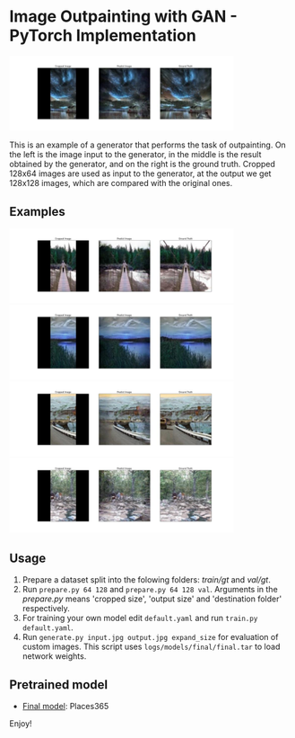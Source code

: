 # Image Outpainting with GAN - PyTorch Implementation

<img src="pics/img1.jpeg" alt="Idea" width="400"/>

This is an example of a generator that performs the task of outpainting. On the left is the image input to the generator, in the middle is the result obtained by the generator, and on the right is the ground truth. Cropped 128x64 images are used as input to the generator, at the output we get 128x128 images, which are compared with the original ones.

## Examples

<img src="pics/img2.jpeg" alt="Idea" width="400"/>

<img src="pics/img3.jpeg" alt="Idea" width="400"/>

<img src="pics/img4.jpeg" alt="Idea" width="400"/>

<img src="pics/img5.jpeg" alt="Idea" width="400"/>

## Usage

1. Prepare a dataset split into the folowing folders: *train/gt* and *val/gt*.
2. Run `prepare.py 64 128` and `prepare.py 64 128 val`. Arguments in the *prepare.py* means 'cropped size', 'output size' and 'destination folder' respectively.
3. For training your own model edit `default.yaml` and run `train.py default.yaml`.
5. Run `generate.py input.jpg output.jpg expand_size` for evaluation of custom images. This script uses `logs/models/final/final.tar` to load network weights.

## Pretrained model

* [Final model](https://disk.yandex.ru/d/qiqtFApug5h2zQ): Places365

Enjoy!
